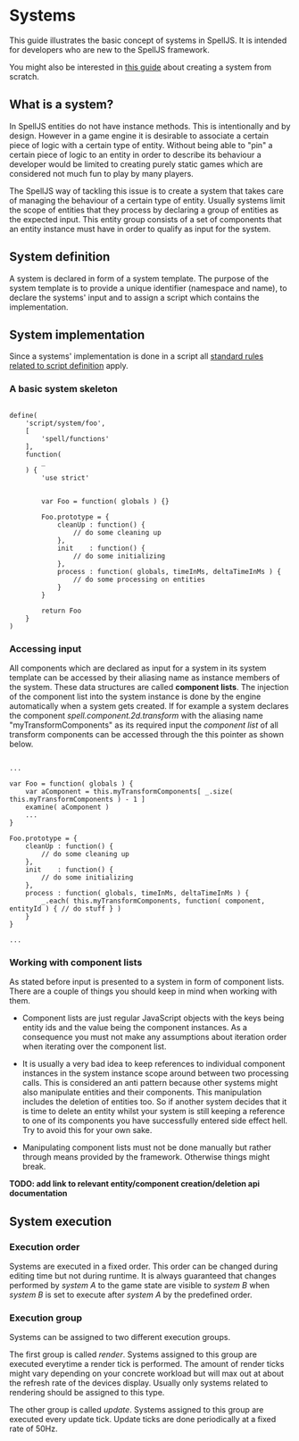 # Systems

This guide illustrates the basic concept of systems in SpellJS. It is intended for developers who are new to the SpellJS framework.

You might also be interested in [this guide](#!/guide/intro_creating_a_system_from_scratch) about creating a system from scratch.


## What is a system?

In SpellJS entities do not have instance methods. This is intentionally and by design. However in a game engine it is desirable to associate a certain piece of
logic with a certain type of entity. Without being able to "pin" a certain piece of logic to an entity in order to describe its behaviour a developer would be
limited to creating purely static games which are considered not much fun to play by many players.

The SpellJS way of tackling this issue is to create a system that takes care of managing the behaviour of a certain type of entity. Usually systems limit the
scope of entities that they process by declaring a group of entities as the expected input. This entity group consists of a set of components that an entity
instance must have in order to qualify as input for the system.


## System definition

A system is declared in form of a system template. The purpose of the system template is to provide a unique identifier (namespace and name), to declare the
systems' input and to assign a script which contains the implementation.


## System implementation

Since a systems' implementation is done in a script all [standard rules related to script definition](#!/guide/concepts_scripts) apply.

### A basic system skeleton

<pre><code>
define(
	'script/system/foo',
	[
		'spell/functions'
	],
	function(
		_
	) {
		'use strict'


		var Foo = function( globals ) {}

		Foo.prototype = {
			cleanUp : function() {
				// do some cleaning up
			},
			init    : function() {
				// do some initializing
			},
			process : function( globals, timeInMs, deltaTimeInMs ) {
				// do some processing on entities
			}
		}

		return Foo
	}
)
</code></pre>


### Accessing input

All components which are declared as input for a system in its system template can be accessed by their aliasing name as instance members of the system. These
data structures are called **component lists**. The injection of the component list into the system instance is done by the engine automatically when a system
gets created. If for example a system declares the component *spell.component.2d.transform* with the aliasing name "myTransformComponents" as its required input
the *component list* of all transform components can be accessed through the this pointer as shown below.

<pre><code>
...

var Foo = function( globals ) {
	var aComponent = this.myTransformComponents[ _.size( this.myTransformComponents ) - 1 ]
	examine( aComponent )
	...
}

Foo.prototype = {
	cleanUp : function() {
		// do some cleaning up
	},
	init    : function() {
		// do some initializing
	},
	process : function( globals, timeInMs, deltaTimeInMs ) {
		_.each( this.myTransformComponents, function( component, entityId ) { // do stuff } )
	}
}

...
</code></pre>


### Working with component lists

As stated before input is presented to a system in form of component lists. There are a couple of things you should keep in mind when working with them.

* Component lists are just regular JavaScript objects with the keys being entity ids and the value being the component instances. As a consequence you must
not make any assumptions about iteration order when iterating over the component list.

* It is usually a very bad idea to keep references to individual component instances in the system instance scope around between two processing calls. This is
considered an anti pattern because other systems might also manipulate entities and their components. This manipulation includes the deletion of entities too.
So if another system decides that it is time to delete an entity whilst your system is still keeping a reference to one of its components you have successfully
entered side effect hell. Try to avoid this for your own sake.

* Manipulating component lists must not be done manually but rather through means provided by the framework. Otherwise things might break.

**TODO: add link to relevant entity/component creation/deletion api documentation**


## System execution

### Execution order
Systems are executed in a fixed order. This order can be changed during editing time but not during runtime. It is always guaranteed that changes performed by
*system A* to the game state are visible to *system B* when *system B* is set to execute after *system A* by the predefined order.

### Execution group
Systems can be assigned to two different execution groups.

The first group is called *render*. Systems assigned to this group are executed everytime a render tick is performed. The amount of render ticks might vary
depending on your concrete workload but will max out at about the refresh rate of the devices display. Usually only systems related to rendering should be
assigned to this type.

The other group is called *update*. Systems assigned to this group are executed every update tick. Update ticks are done periodically at a fixed rate of 50Hz.




